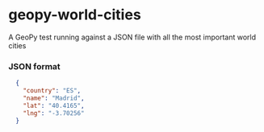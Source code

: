 # geopy-world-cities
A GeoPy test running against a JSON file with all the most important world cities

### JSON format
```json
  {
    "country": "ES",
    "name": "Madrid",
    "lat": "40.4165",
    "lng": "-3.70256"
  }
```
